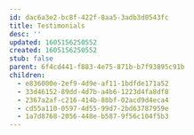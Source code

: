 ```yaml
---
id: dac6a3e2-bc8f-422f-8aa5-3adb3d0543fc
title: Testimonials
desc: ''
updated: 1605156250552
created: 1605156250552
stub: false
parent: 6f4cd441-f883-4e75-871b-b7f93895c91b
children:
  - e836000e-2ef9-4d9e-af11-1bdfde171a52
  - 33d46152-89dd-4d7b-a4b6-1223d4fa8df8
  - 2367a2af-c216-414b-88bf-02acd9d4eca4
  - cd55a110-0597-4d55-99d7-2bd63787959e
  - 1a7d8768-2056-448e-b587-9f56c104f5b3
---
```



